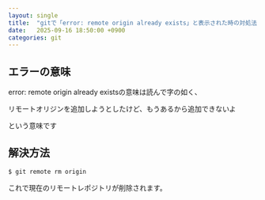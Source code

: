 ```yaml
---
layout: single
title:  "gitで「error: remote origin already exists」と表示された時の対処法"
date:   2025-09-16 18:50:00 +0900
categories: git
---
```


## エラーの意味
error: remote origin already existsの意味は読んで字の如く、

リモートオリジンを追加しようとしたけど、もうあるから追加できないよ

という意味です

## 解決方法

``` zsh
$ git remote rm origin
```

これで現在のリモートレポジトリが削除されます。
